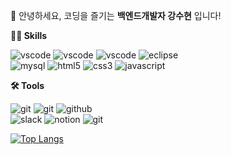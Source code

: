 
🙇 안녕하세요, 코딩을 즐기는 **백엔드개발자 강수현** 입니다!
<br>


<!-- Body -->
**🧑‍💻 Skills**
<!-- Oracle의 요청으로 Java 로고가 Simple Icons에서 삭제되었기에 대신 OpenJDK의 로고를 사용 -->
![vscode](https://img.shields.io/badge/vscode-007ACC.svg?&style=for-the-badge&logo=visualstudiocode&logoColor=white)
![vscode](https://img.shields.io/badge/vscode-6DB33F.svg?&style=for-the-badge&logo=spring&logoColor=white)
![vscode](https://img.shields.io/badge/vscode-6DB33F.svg?&style=for-the-badge&logo=springboot&logoColor=white)
![eclipse](https://img.shields.io/badge/eclipse-2C2255.svg?&style=for-the-badge&logo=eclipseide&logoColor=white)<br>
![mysql](https://img.shields.io/badge/mysql-4479A1.svg?&style=for-the-badge&logo=mysql&logoColor=white)
![html5](https://img.shields.io/badge/html5-E34F26.svg?&style=for-the-badge&logo=html5&logoColor=white)
![css3](https://img.shields.io/badge/css3-1572B6.svg?&style=for-the-badge&logo=css3&logoColor=white)
![javascript](https://img.shields.io/badge/javascript-F7DF1E.svg?&style=for-the-badge&logo=javascript&logoColor=white)

**🛠️ Tools**

![git](https://img.shields.io/badge/git-F05032.svg?&style=for-the-badge&logo=git&logoColor=white)
![git](https://img.shields.io/badge/sourcetree-0052CC.svg?&style=for-the-badge&logo=sourcetree&logoColor=white)
![github](https://img.shields.io/badge/github-181717.svg?&style=for-the-badge&logo=github&logoColor=white)<br>
![slack](https://img.shields.io/badge/slack-4A154B.svg?&style=for-the-badge&logo=slack&logoColor=white)
![notion](https://img.shields.io/badge/notion-000000.svg?&style=for-the-badge&logo=notion&logoColor=white)
![git](https://img.shields.io/badge/git-F05032.svg?&style=for-the-badge&logo=git&logoColor=white)


[![Top Langs](https://github-readme-stats.vercel.app/api/top-langs/?username=rhrn456)](https://github.com/anuraghazra/github-readme-stats)
